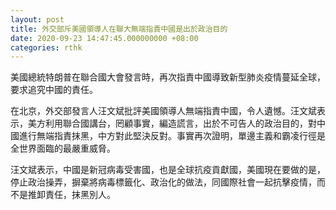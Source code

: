 ```yaml
---
layout: post
title: 外交部斥美國領導人在聯大無端指責中國是出於政治目的
date: 2020-09-23 14:47:45.000000000 +08:00
categories: rthk
---
```


美國總統特朗普在聯合國大會發言時，再次指責中國導致新型肺炎疫情蔓延全球，要求追究中國的責任。

在北京，外交部發言人汪文斌批評美國領導人無端指責中國，令人遺憾。汪文斌表示，美方利用聯合國講台，罔顧事實，編造謊言，出於不可告人的政治目的，對中國進行無端指責抹黑，中方對此堅決反對。事實再次證明，單邊主義和霸凌行徑是全世界面臨的最嚴重威脅。

汪文斌表示，中國是新冠病毒受害國，也是全球抗疫貢獻國，美國現在要做的是，停止政治操弄，摒棄將病毒標籤化、政治化的做法，同國際社會一起抗擊疫情，而不是推卸責任，抹黑別人。
